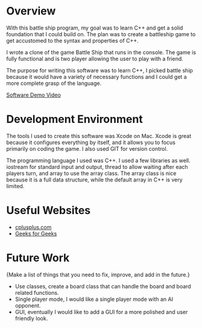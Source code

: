 # Overview
With this battle ship program, my goal was to learn C++ and get a solid foundation that I could build on. The plan was to create a battleship game to get accustomed to the syntax and properties of C++.

I wrote a clone of the game Battle Ship that runs in the console. The game is fully functional and is two player allowing the user to play with a friend.


The purpose for writing this software was to learn C++, I picked battle ship because it would have a variety of necessary functions and I could get a more complete grasp of the language.


[Software Demo Video](https://youtu.be/89sdRUdJPr0)

# Development Environment

The tools I used to create this software was Xcode on Mac. Xcode is great because it configures everything by itself, and it allows you to focus primarily on coding the game. I also used GIT for version control.

The programming language I used was C++. I used a few libraries as well. iostream for standard input and output, thread to allow waiting after each players turn, and array to use the array class. The array class is nice because it is a full data structure, while the default array in C++ is very limited.

# Useful Websites


- [cplusplus.com](https://cplusplus.com/reference/thread/thread/)
- [Geeks for Geeks](https://www.geeksforgeeks.org/array-class-c/https://www.geeksforgeeks.org/array-class-c/)

# Future Work

{Make a list of things that you need to fix, improve, and add in the future.}

- Use classes, create a board class that can handle the board and board related functions.
- Single player mode, I would like a single player mode with an AI opponent.
- GUI, eventually I would like to add a GUI for a more polished and user friendly look.